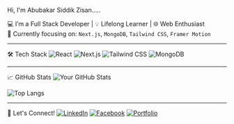Hi, I'm Abubakar Siddik Zisan.....

💻 I’m a Full Stack Developer | 💡 Lifelong Learner | 🌐 Web Enthusiast  
🎯 Currently focusing on: `Next.js`, `MongoDB`, `Tailwind CSS`, `Framer Motion`

---

🛠️ Tech Stack
![React](https://img.shields.io/badge/-React-161B22?style=flat&logo=react) 
![Next.js](https://img.shields.io/badge/-Next.js-161B22?style=flat&logo=next.js) 
![Tailwind CSS](https://img.shields.io/badge/-Tailwind-161B22?style=flat&logo=tailwind-css)
![MongoDB](https://img.shields.io/badge/-MongoDB-161B22?style=flat&logo=mongodb)

---

📈 GitHub Stats
![Your GitHub Stats](https://github-readme-stats.vercel.app/api?username=yourusername&show_icons=true&theme=github_dark&hide_border=true)

![Top Langs](https://github-readme-stats.vercel.app/api/top-langs/?username=yourusername&layout=compact&theme=github_dark&hide_border=true)

---

🔗 Let's Connect!
[![LinkedIn](https://img.shields.io/badge/-LinkedIn-0A66C2?style=flat&logo=linkedin&logoColor=white)](https://linkedin.com/in/yourname)
[![Facebook](https://img.shields.io/badge/-Facebook-1877F2?style=flat&logo=facebook&logoColor=white)](https://facebook.com/yourprofile)
[![Portfolio](https://img.shields.io/badge/-Portfolio-000?style=flat&logo=vercel&logoColor=white)](https://yourwebsite.com)

